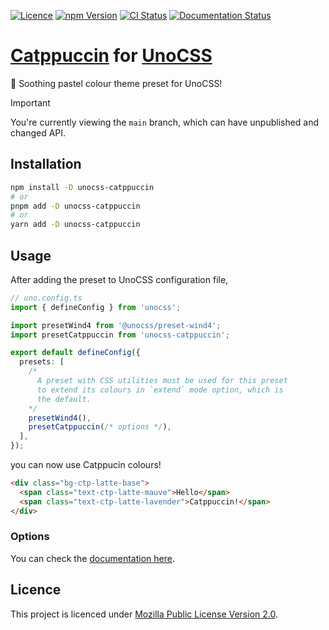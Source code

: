 [![Licence](https://badgers.space/github/license/catuhana/unocss-catppuccin)](#licence)
[![npm Version](https://badgers.space/npm/version/unocss-catppuccin)](https://npmjs.com/package/unocss-catppuccin)
[![CI Status](https://badgers.space/github/checks/catuhana/unocss-catppuccin)](https://github.com/catuhana/unocss-catppuccin/actions)
[![Documentation Status](https://badgers.space/github/checks/catuhana/unocss-catppuccin/main/Publish%20Documentation?label=docs)](https://catuhana.github.io/unocss-catppuccin)

# [Catppuccin](https://catppuccin.com/) for [UnoCSS](https://unocss.dev)

🌸 Soothing pastel colour theme preset for UnoCSS!

<!-- TODO: Add showcase/previews etc. -->

<!-- eslint-disable markdown/no-missing-label-refs -->

> [!IMPORTANT]
> You're currently viewing the `main` branch, which can have unpublished and changed API.

<!-- eslint-enable markdown/no-missing-label-refs -->

## Installation

<!-- TODO: Add JSR back once https://github.com/denoland/deno/issues/26587
  is fixed. -->

```sh
npm install -D unocss-catppuccin
# or
pnpm add -D unocss-catppuccin
# or
yarn add -D unocss-catppuccin
```

## Usage

After adding the preset to UnoCSS configuration file,

```ts
// uno.config.ts
import { defineConfig } from 'unocss';

import presetWind4 from '@unocss/preset-wind4';
import presetCatppuccin from 'unocss-catppuccin';

export default defineConfig({
  presets: [
    /*
      A preset with CSS utilities must be used for this preset
      to extend its colours in `extend` mode option, which is
      the default.
    */
    presetWind4(),
    presetCatppuccin(/* options */),
  ],
});
```

you can now use Catppucin colours!

```html
<div class="bg-ctp-latte-base">
  <span class="text-ctp-latte-mauve">Hello</span>
  <span class="text-ctp-latte-lavender">Catppuccin!</span>
</div>
```

### Options

You can check the [documentation here](https://catuhana.github.io/unocss-catppuccin).

<!-- TODO: Add #Contributing -->

## Licence

This project is licenced under [Mozilla Public License Version 2.0](LICENCE).
